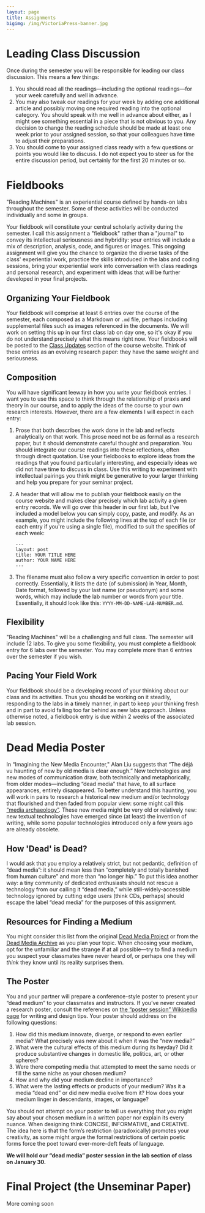 ```yaml
---
layout: page
title: Assignments
bigimg: /img/VictoriaPress-banner.jpg
---
```


# Leading Class Discussion

Once during the semester you will be responsible for leading our class discussion. This means a few things:

1. You should read all the readings—including the optional readings—for your week carefully and well in advance.
2. You may also tweak our readings for your week by adding one additional article and possibly moving one required reading into the optional category. You should speak with me well in advance about either, as I might see something essential in a piece that is not obvious to you. Any decision to change the reading schedule should be made at least one week prior to your assigned session, so that your colleagues have time to adjust their preparations.
3. You should come to your assigned class ready with a few questions or points you would like to discuss. I do not expect you to steer us for the entire discussion period, but certainly for the first 20 minutes or so.

# Fieldbooks

"Reading Machines" is an experiential course defined by hands-on labs throughout the semester. Some of these activities will be conducted individually and some in groups.

Your fieldbook will constitute your central scholarly activity during the semester. I call this assignment a "fieldbook" rather than a "journal" to convey its intellectual seriousness and hybridity: your entries will include a mix of description, analysis, code, and figures or images. This ongoing assignment will give you the chance to organize the diverse tasks of the class' experiential work, practice the skills introduced in the labs and coding sessions, bring your experiential work into conversation with class readings and personal research, and experiment with ideas that will be further developed in your final projects. 

## Organizing Your Fieldbook

Your fieldbook will comprise at least 6 entries over the course of the semester, each composed as a Markdown or `.md` file, perhaps including supplemental files such as images referenced in the documents. We will work on setting this up in our first class lab on day one, so it's okay if you do not understand precisely what this means right now. Your fieldbooks will be posted to the [Class Updates](/updates/) section of the course website. Think of these entries as an evolving research paper: they have the same weight and seriousness. 

## Composition

You will have significant leeway in how you write your fieldbook entries. I want you to use this space to think through the relationship of praxis and theory in our course, and to apply the ideas of the course to your own research interests. However, there are a few elements I will expect in each entry:

1. Prose that both describes the work done in the lab and reflects analytically on that work. This prose need not be as formal as a research paper, but it should demonstrate careful thought and preparation. You should integrate our course readings into these reflections, often through direct quotation. Use your fieldbooks to explore ideas from the readings that you found particularly interesting, and especially ideas we did not have time to discuss in class. Use this writing to experiment with intellectual pairings you think might be generative to your larger thinking and help you prepare for your seminar project.

2. A header that will allow me to publish your fieldbook easily on the course website and makes clear precisely which lab activity a given entry records. We will go over this header in our first lab, but I've included a model below you can simply copy, paste, and modify. As an example, you might include the following lines at the top of each file (or each entry if you're using a single file), modified to suit the specifics of each week:
    ``` 
    ---
    layout: post
    title: YOUR TITLE HERE
    author: YOUR NAME HERE
    ---
    ```
3. The filename must also follow a very specific convention in order to post correctly. Essentially, it lists the date (of submission) in Year, Month, Date format, followed by your last name (or pseudonym) and some words, which may include the lab number or words from your title. Essentially, it should look like this: `YYYY-MM-DD-NAME-LAB-NUMBER.md`.

## Flexibility

"Reading Machines" will be a challenging and full class. The semester will include 12 labs. To give you some flexibility, you must complete a fieldbook entry for 6 labs over the semester. You may complete more than 6 entries over the semester if you wish.

## Pacing Your Field Work

Your fieldbook should be a developing record of your thinking about our class and its activities. Thus you should be working on it steadily, responding to the labs in a timely manner, in part to keep your thinking fresh and in part to avoid falling too far behind as new labs approach. Unless otherwise noted, a fieldbook entry is due within 2 weeks of the associated lab session. 

# Dead Media Poster

In “Imagining the New Media Encounter," Alan Liu suggests that “The déjá vu haunting of new by old media is clear enough.” New technologies and new modes of communication draw, both technically and metaphorically, from older modes—including “dead media” that have, to all surface appearances, entirely disappeared. To better understand this haunting, you will work in pairs to research a historical new medium and/or technology that flourished and then faded from popular view: some might call this [“media archaeology”](http://mediaarchaeologylab.com/). These new media might be very old or relatively new: new textual technologies have emerged since (at least) the invention of writing, while some popular technologies introduced only a few years ago are already obsolete. 

## How 'Dead' is Dead?

I would ask that you employ a relatively strict, but not pedantic, definition of “dead media”: it should mean less than “completely and totally banished from human culture” and more than “no longer hip.” To put this idea another way: a tiny community of dedicated enthusiasts should not rescue a technology from our calling it “dead media,” while still-widely-accessible technology ignored by cutting edge users (think CDs, perhaps) should escape the label “dead media” for the purposes of this assignment. 

## Resources for Finding a Medium

You might consider this list from the original [Dead Media Project](http://www.deadmedia.org/notes/index-numeric.html) or from the [Dead Media Archive](http://cultureandcommunication.org/deadmedia/index.php/Main_Page) as you plan your topic. When choosing your medium, opt for the unfamiliar and the strange if at all possible—try to find a medium you suspect your classmates have never heard of, or perhaps one they will *think* they know until its reality surprises them.

## The Poster

You and your partner will prepare a conference-style poster to present your “dead medium” to your classmates and instructors. If you’ve never created a research poster, consult the references on [the “poster session” Wikipedia page](http://en.wikipedia.org/wiki/Poster_session) for writing and design tips. Your poster should address on the following questions:

1. How did this medium innovate, diverge, or respond to even earlier media? What precisely was new about it when it was the “new media?”
2. What were the cultural effects of this medium during its heyday? Did it produce substantive changes in domestic life, politics, art, or other spheres?
3. Were there competing media that attempted to meet the same needs or fill the same niche as your chosen medium?
4. How and why did your medium decline in importance?
5. What were the lasting effects or products of your medium? Was it a media “dead end” or did new media evolve from it? How does your medium linger in descendants, images, or language?

You should not attempt on your poster to tell us everything that you might say about your chosen medium in a written paper nor explain its every nuance. When designing think CONCISE, INFORMATIVE, and CREATIVE. The idea here is that the form’s restriction (paradoxically) promotes your creativity, as some might argue the formal restrictions of certain poetic forms force the poet toward ever-more-deft feats of language.

**We will hold our “dead media” poster session in the lab section of class on January 30.**

# Final Project (the Unseminar Paper)

More coming soon